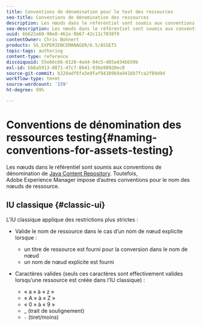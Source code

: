 ```yaml
---
title: Conventions de dénomination pour le test des ressources
seo-title: Conventions de dénomination des ressources
description: Les nœuds dans le référentiel sont soumis aux conventions de dénomination de Java Content Repository. Toutefois, Adobe Experience Manager impose d’autres conventions pour le nom des nœuds de ressource.
seo-description: Les nœuds dans le référentiel sont soumis aux conventions de dénomination de Java Content Repository. Toutefois, Adobe Experience Manager impose d’autres conventions pour le nom des nœuds de ressource.
uuid: 6b622a60-90e8-461e-9b67-42c11c7038f9
contentOwner: Chris Bohnert
products: SG_EXPERIENCEMANAGER/6.5/ASSETS
topic-tags: authoring
content-type: reference
discoiquuid: 55e66c66-0120-4ed4-94c5-d65a434bb59b
exl-id: bb6a5913-0871-47c7-8641-936e98920ec0
source-git-commit: b220adf6fa3e9faf94389b9a9416b7fca2f89d9d
workflow-type: tm+mt
source-wordcount: '159'
ht-degree: 99%

---
```


# Conventions de dénomination des ressources testing{#naming-conventions-for-assets-testing}

Les nœuds dans le référentiel sont soumis aux conventions de dénomination de [Java Content Repository](/help/sites-developing/the-basics.md#java-content-repository). Toutefois, Adobe Experience Manager impose d’autres conventions pour le nom des nœuds de ressource.

## IU classique {#classic-ui}

L’IU classique applique des restrictions plus strictes :

* Valide le nom de ressource dans le cas d’un nom de nœud explicite lorsque :

   * un titre de ressource est fourni pour la conversion dans le nom de nœud
   * un nom de nœud explicite est fourni

* Caractères valides (seuls ces caractères sont effectivement valides lorsqu’une ressource est créée dans l’IU classique) :

   * « a » à « z »
   * « A » à « Z »
   * « 0 » à « 9 »
   * _ (trait de soulignement)
   * `-` (tiret/moins)
